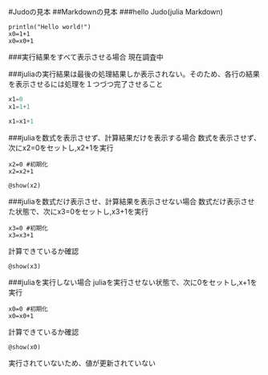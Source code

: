 #Judoの見本
##Markdownの見本
###hello Judo(julia Markdown)
```{.julia}
println("Hello world!")
x0=1+1
x0=x0+1
```

###実行結果をすべて表示させる場合
現在調査中

###juliaの実行結果は最後の処理結果しか表示されない。そのため、各行の結果を表示させるには処理を１つづつ完了させること
```julia
x1=0
x1=1+1
```

```julia
x1=x1+1
```

###juliaを数式を表示させず、計算結果だけを表示する場合
数式を表示させず、次にx2=0をセットし,x2+1を実行
```{.julia hide="true"}
x2=0 #初期化
x2=x2+1
```
```{.julia hide="false"}
@show(x2)
```

###juliaを数式だけ表示させ、計算結果を表示させない場合
数式だけ表示させた状態で、次にx3=0をセットし,x3+1を実行
```{.julia display="false"}
x3=0 #初期化
x3=x3+1
```

計算できているか確認
```{.julia}
@show(x3)
```

###juliaを実行しない場合
juliaを実行させない状態で、次に0をセットし,x+1を実行
```{.julia execute="false"}
x0=0 #初期化
x0=x0+1
```

計算できているか確認
```{.julia execute="true"}
@show(x0)
```
実行されていないため、値が更新されていない
